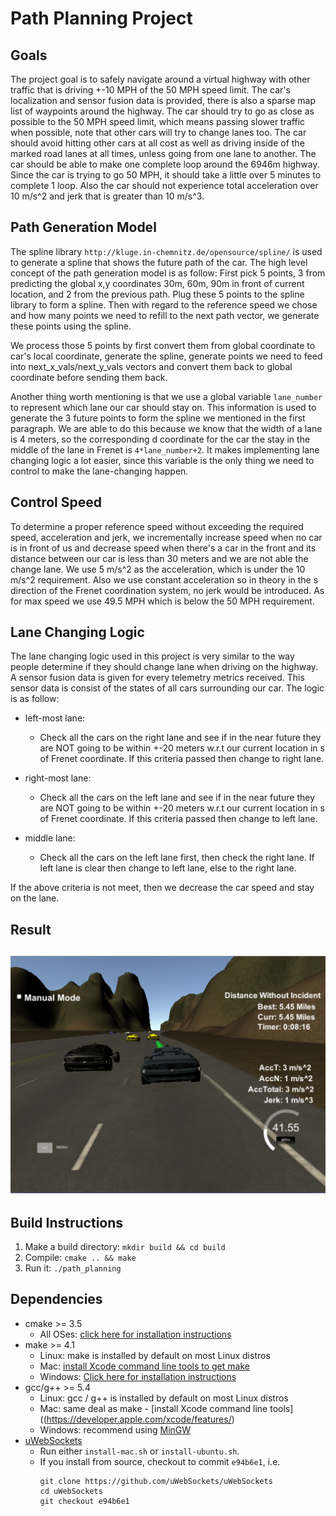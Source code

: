 # Path Planning Project   

## Goals
The project goal is to safely navigate around a virtual highway with other traffic that is driving +-10 MPH of the 50 MPH speed limit. The car's localization and sensor fusion data is provided, there is also a sparse map list of waypoints around the highway. The car should try to go as close as possible to the 50 MPH speed limit, which means passing slower traffic when possible, note that other cars will try to change lanes too. The car should avoid hitting other cars at all cost as well as driving inside of the marked road lanes at all times, unless going from one lane to another. The car should be able to make one complete loop around the 6946m highway. Since the car is trying to go 50 MPH, it should take a little over 5 minutes to complete 1 loop. Also the car should not experience total acceleration over 10 m/s^2 and jerk that is greater than 10 m/s^3.

## Path Generation Model
The spline library `http://kluge.in-chemnitz.de/opensource/spline/` is used to generate a spline that shows the future path of the car. The high level concept of the path generation model is as follow: First pick 5 points, 3 from predicting the global x,y coordinates 30m, 60m, 90m in front of current location, and 2 from the previous path. Plug these 5 points to the spline library to form a spline. Then with regard to the reference speed we chose and how many points we need to refill to the next path vector, we generate these points using the spline.

We process those 5 points by first convert them from global coordinate to car's local coordinate, generate the spline, generate points we need to feed into next_x_vals/next_y_vals vectors and convert them back to global coordinate before sending them back.

Another thing worth mentioning is that we use a global variable `lane_number` to represent which lane our car should stay on. This information is used to generate the 3 future points to form the spline we mentioned in the first paragraph. We are able to do this because we know that the width of a lane is 4 meters, so the corresponding d coordinate for the car the stay in the middle of the lane in Frenet is `4*lane_number+2`. It makes implementing lane changing logic a lot easier, since this variable is the only thing we need to control to make the lane-changing happen.

## Control Speed
To determine a proper reference speed without exceeding the required speed, acceleration and jerk, we incrementally increase speed when no car is in front of us and decrease speed when there's a car in the front and its distance between our car is less than 30 meters and we are not able the change lane. We use 5 m/s^2 as the acceleration, which is under the 10 m/s^2 requirement. Also we use constant acceleration so in theory in the s direction of the Frenet coordination system, no jerk would be introduced. As for max speed we use 49.5 MPH which is below the 50 MPH requirement.

## Lane Changing Logic
The lane changing logic used in this project is very similar to the way people determine if they should change lane when driving on the highway. A sensor fusion data is given for every telemetry metrics received. This sensor data is consist of the states of all cars surrounding our car. The logic is as follow:

- left-most lane:
    - Check all the cars on the right lane and see if in the near future they are NOT going to be within +-20 meters w.r.t our current location in s of Frenet coordinate. If this criteria passed then change to right lane.

- right-most lane:
    - Check all the cars on the left lane and see if in the near future they are NOT going to be within +-20 meters w.r.t our current location in s of Frenet coordinate. If this criteria passed then change to left lane. 

- middle lane:
    - Check all the cars on the left lane first, then check the right lane. If left lane is clear then change to left lane, else to the right lane.

If the above criteria is not meet, then we decrease the car speed and stay on the lane.

## Result

![result](./path_planning_result.png)
---

## Build Instructions

1. Make a build directory: `mkdir build && cd build`
2. Compile: `cmake .. && make`
3. Run it: `./path_planning`

## Dependencies

* cmake >= 3.5
  * All OSes: [click here for installation instructions](https://cmake.org/install/)
* make >= 4.1
  * Linux: make is installed by default on most Linux distros
  * Mac: [install Xcode command line tools to get make](https://developer.apple.com/xcode/features/)
  * Windows: [Click here for installation instructions](http://gnuwin32.sourceforge.net/packages/make.htm)
* gcc/g++ >= 5.4
  * Linux: gcc / g++ is installed by default on most Linux distros
  * Mac: same deal as make - [install Xcode command line tools]((https://developer.apple.com/xcode/features/)
  * Windows: recommend using [MinGW](http://www.mingw.org/)
* [uWebSockets](https://github.com/uWebSockets/uWebSockets)
  * Run either `install-mac.sh` or `install-ubuntu.sh`.
  * If you install from source, checkout to commit `e94b6e1`, i.e.
    ```
    git clone https://github.com/uWebSockets/uWebSockets 
    cd uWebSockets
    git checkout e94b6e1
    ```

